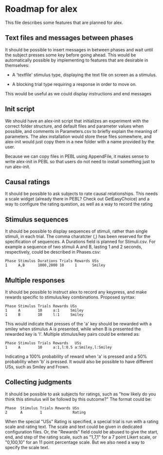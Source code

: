 Roadmap for alex
================

This file describes some features that are planned for alex.

Text files and messages between phases
-----------------------

It should be possible to insert messages in between phases and wait
until the subject presses some key before going ahead. This would be
automatically possible by implementing to features that are desirable
in themselves:

- A 'textfile' stimulus type, displaying the text file on screen as a
  stimulus.

- A blocking trial type requiring a response in order to move on.

This would be useful as we could display instructions and end messages 

Init script
-----------

We should have an alex-init script that initializes an experiment with
the correct folder structure, and default files and parameter values
when possible, and comments in Parameters.csv to briefly explain the
meaning of parameters. The alex installation would store these files
somewhere, and alex-init would just copy them in a new folder with a
name provided by the user.

Because we can copy files in PEBL using AppendFile, it makes sense to
write alex-init in PEBL so that users do not need to install something
just to run alex-init.


Causal ratings
--------------

It should be possible to ask subjects to rate causal
relationships. This needs a scale widget (already there in PEBL? Check
out GetEasyChoice) and a way to configure the rating question, as well
as a way to record the rating

Stimulus sequences
------------------

It should be possible to display sequences of stimuli, rather than
single stimuli, in each trial. The comma charatcter (,) has been
reserved for the specification of sequences. A Durations field is
planned for Stimuli.csv. For example a sequence of two stimuli A and
B, lasting 1 and 2 seconds, respectively, could be described in
Phases.csv:

    Phase Stimulus Durations Trials Rewards USs
    1     A,B      1000,2000 10     1       Smiley

Multiple responses
------------------

It should be possible to instruct alex to record any keypress, and
make rewards specific to stimulus/key combinations. Proposed syntax:

    Phase Stimulus Trials Rewards USs
    1     A        10     a:1     Smiley
    1     B        10     l:1     Smiley

This would indicate that presses of the 'a' key should be rewarded
with a smiley when stimulus A is presented, while when B is presented
the rewarded key is 'l'. Multiple stimulus/key pairs could be entered
as:

    Phase Stimulus Trials Rewards   USs
    1     A        10     a:1,l:0.5 a:Smiley,l:Smiley

Indicating a 100% probability of reward when 'a' is pressed and a 50%
probability when 'b' is pressed. It would also be possible to have
different USs, such as Smiley and Frown.


Collecting judgments
--------------------

It should be possible to ask subjects for ratings, such as "how likely
do you think this stimulus will be followd by this outcome?" The
format could be:

    Phase  Stimulus Trials Rewards USs
    2      A        1              Rating

When the special "USs" Rating is specified, a special trial is run
with a rating scale and rating text. The scale and text could be given
in dedicated configuration files. Or, the "Rewards" field could be
abused to give the start, end, and step of the rating scale, such as
"1,7,1" for a 7 point Likert scale, or "0,100,10" for an 11 point
percentage scale. But we also need a way to specify the scale text.